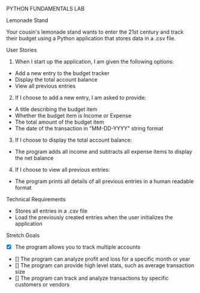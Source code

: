 PYTHON FUNDAMENTALS LAB

Lemonade Stand

Your cousin's lemonade stand wants to enter the 21st century and track their budget using a Python application that stores data in a .csv file. 

User Stories

1. When I start up the application, I am given the following options:
 - Add a new entry to the budget tracker
 - Display the total account balance
 - View all previous entries

2. If I choose to add a new entry, I am asked to provide:
 - A title describing the budget item
 - Whether the budget item is Income or Expense
 - The total amount of the budget item
 - The date of the transaction in "MM-DD-YYYY" string format

3. If I choose to display the total account balance:
 - The program adds all income and subtracts all expense items to display the net balance

4. If I choose to view all previous entries:
 - The program prints all details of all previous entries in a human readable format

Technical Requirements

 - Stores all entries in a .csv file
 - Load the previously created entries when the user initializes the application

Stretch Goals
- [x] The program allows you to track multiple accounts
- [] The program can analyze profit and loss for a specific month or year
- [] The program can provide high level stats, such as average transaction size
- [] The program can track and analyze transactions by specific customers or vendors

